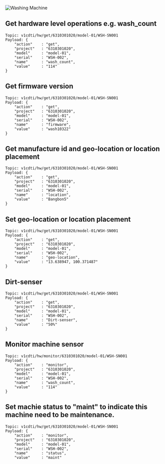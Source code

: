 ![Washing Machine](pictures/iot-machine.png)

## Get hardware level operations e.g. wash_count
```
Topic: v1cdti/hw/get/6310301020/model-01/WSH-SN001
Payload: {
    "action"    : "get",
    "project"   : "6310301020",
    "model"     : "model-01",
    "serial"    : "WSH-002",
    "name"      : "wash_count",
    "value"     : "114"
}
```

## Get firmware version
```
Topic: v1cdti/hw/get/6310301020/model-01/WSH-SN001
Payload: {
    "action"    : "get",
    "project"   : "6310301020",
    "model"     : "model-01",
    "serial"    : "WSH-002",
    "name"      : "firmware",
    "value"     : "wash10322"
}
```

## Get manufacture id and geo-location or location placement
```
Topic: v1cdti/hw/get/6310301020/model-01/WSH-SN001
Payload: {
    "action"    : "get",
    "project"   : "6310301020",
    "model"     : "model-01",
    "serial"    : "WSH-002",
    "name"      : "location",
    "value"     : "Bangbon5"
}
```

## Set geo-location or location placement
```
Topic: v1cdti/hw/get/6310301020/model-01/WSH-SN001
Payload: {
    "action"    : "get",
    "project"   : "6310301020",
    "model"     : "model-01",
    "serial"    : "WSH-002",
    "name"      : "geo-location",
    "value"     : "13.638947, 100.371487"
}
```
## Dirt-senser
```
Topic: v1cdti/hw/get/6310301020/model-01/WSH-SN001
Payload: {
    "action"    : "get",
    "project"   : "6310301020",
    "model"     : "model-01",
    "serial"    : "WSH-002",
    "name"      : "Dirt-senser",
    "value"     : "50%"
}
```
## Monitor machine sensor
```
Topic: v1cdti/hw/monitor/6310301020/model-01/WSH-SN001
Payload: {
    "action"    : "monitor",
    "project"   : "6310301020",
    "model"     : "model-01",
    "serial"    : "WSH-002",
    "name"      : "wash_count",
    "value"     : "114"
}
```

## Set machie status to "maint" to indicate this machine need to be maintenance.
```
Topic: v1cdti/hw/get/6310301020/model-01/WSH-SN001
Payload: {
    "action"    : "monitor",
    "project"   : "6310301020",
    "model"     : "model-01",
    "serial"    : "WSH-002",
    "name"      : "status",
    "value"     : "maint"
```